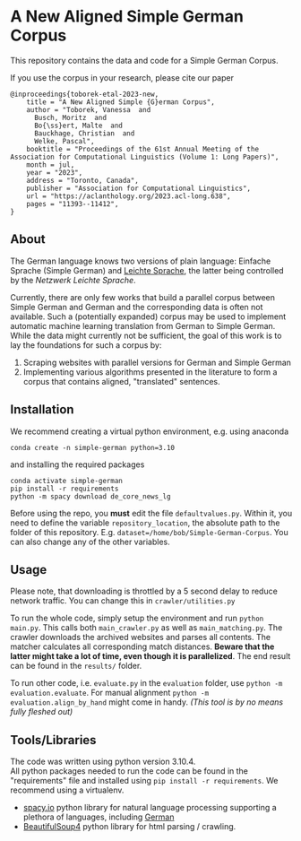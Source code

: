 # A New Aligned Simple German Corpus
This repository contains the data and code for a Simple German Corpus. 

If you use the corpus in your research, please cite our paper

```
@inproceedings{toborek-etal-2023-new,
    title = "A New Aligned Simple {G}erman Corpus",
    author = "Toborek, Vanessa  and
      Busch, Moritz  and
      Bo{\ss}ert, Malte  and
      Bauckhage, Christian  and
      Welke, Pascal",
    booktitle = "Proceedings of the 61st Annual Meeting of the Association for Computational Linguistics (Volume 1: Long Papers)",
    month = jul,
    year = "2023",
    address = "Toronto, Canada",
    publisher = "Association for Computational Linguistics",
    url = "https://aclanthology.org/2023.acl-long.638",
    pages = "11393--11412",
}

```

## About
The German language knows two versions of plain language: Einfache Sprache (Simple German) and [Leichte Sprache](https://leichte-sprache.de/), the latter being controlled by the _Netzwerk Leichte Sprache_.

Currently, there are only few works that build a parallel corpus between Simple German and German and the corresponding data is often not available. Such a (potentially expanded) corpus may be used to implement automatic machine learning translation from German to Simple German. While the data might currently not be sufficient, the goal of this work is to lay the foundations for such a corpus by:

1. Scraping websites with parallel versions for German and Simple German
2. Implementing various algorithms presented in the literature to form a corpus that contains aligned, "translated" sentences.


## Installation

We recommend creating a virtual python environment, e.g. using anaconda

```
conda create -n simple-german python=3.10
```

and installing the required packages

```
conda activate simple-german
pip install -r requirements
python -m spacy download de_core_news_lg
```

Before using the repo, you **must** edit the file `defaultvalues.py`.
Within it, you need to define the variable `repository_location`, the absolute path to the folder of this repository. E.g. `dataset=/home/bob/Simple-German-Corpus`.
You can also change any of the other variables.

## Usage

Please note, that downloading is throttled by a 5 second delay to reduce network traffic.
You can change this in `crawler/utilities.py`


To run the whole code, simply setup the environment and run `python main.py`.
This calls both `main_crawler.py` as well as `main_matching.py`.
The crawler downloads the archived websites and parses all contents.
The matcher calculates all corresponding match distances.
**Beware that the latter might take a lot of time, even though it is parallelized**.
The end result can be found in the `results/` folder.


To run other code, i.e. `evaluate.py` in the `evaluation` folder, use `python -m evaluation.evaluate`.
For manual alignment `python -m evaluation.align_by_hand` might come in handy.
*(This tool is by no means fully fleshed out)*


## Tools/Libraries
The code was written using python version 3.10.4.\
All python packages needed to run the code can be found in the "requirements" file and installed using
`pip install -r requirements`.
We recommend using a virtualenv.
- [spacy.io](https://spacy.io/) python library for natural language processing supporting a plethora of languages, including [German](https://spacy.io/models/de)
- [BeautifulSoup4](https://www.crummy.com/software/BeautifulSoup/) python library for html parsing / crawling.

